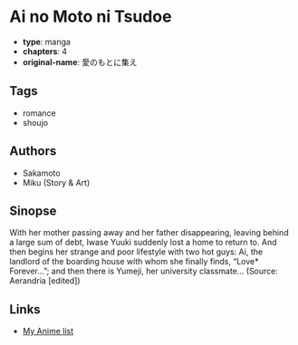 # Ai no Moto ni Tsudoe

-   **type**: manga
-   **chapters**: 4
-   **original-name**: 愛のもとに集え

## Tags

-   romance
-   shoujo

## Authors

-   Sakamoto
-   Miku (Story & Art)

## Sinopse

With her mother passing away and her father disappearing, leaving behind a large sum of debt, Iwase Yuuki suddenly lost a home to return to. And then begins her strange and poor lifestyle with two hot guys: Ai, the landlord of the boarding house with whom she finally finds, “Love\* Forever…”; and then there is Yumeji, her university classmate… (Source: Aerandria [edited])

## Links

-   [My Anime list](https://myanimelist.net/manga/7720/Ai_no_Moto_ni_Tsudoe)
